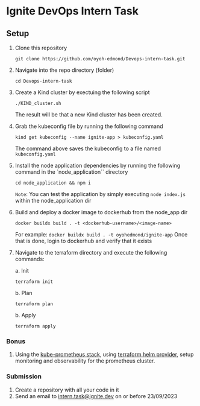 # Ignite DevOps Intern Task

## Setup
1. Clone this repository
    ```
    git clone https://github.com/oyoh-edmond/Devops-intern-task.git
    ```

2. Navigate into the repo directory (folder)
    ```
    cd Devops-intern-task
    ```

3. Create a Kind cluster by exectuing the following script
    ```
    ./KIND_cluster.sh
    ```
    The result will be that a new Kind cluster has been created.


4. Grab the kubeconfig file by running the following command
    ```
    kind get kubeconfig --name ignite-app > kubeconfig.yaml
    ```
    The command above saves the kubeconfig to a file named `kubeconfig.yaml`

5. Install the node application dependencies by running the following command in the `node_application`` directory
    
    ```
    cd node_application && npm i
    ```
    `Note`: You can test the application by simply executing `node index.js` within the node_application dir

6. Build and deploy a docker image to dockerhub from the node_app dir
    ```
    docker buildx build . -t <dockerhub-username>/<image-name>
    ```
    For example: `docker buildx build . -t oyohedmond/ignite-app`
    Once that is done, login to dockerhub and verify that it exists

7. Navigate to the terraform directory and execute the following commands:
    
    a. Init 
    ```
    terraform init
    ```

    b. Plan
    ```
    terraform plan
    ```
    
    b. Apply
    ```
    terraform apply
    ```
    










### Bonus

1. Using the [kube-prometheus stack](https://github.com/prometheus-community/helm-charts/blob/main/charts/kube-prometheus-stack/README.md), using [terraform helm provider](https://registry.terraform.io/providers/hashicorp/helm/latest/docs), setup monitoring and observability for the prometheus cluster.

### Submission

1. Create a repository with all your code in it
2. Send an email to intern.task@ignite.dev on or before 23/09/2023
   
